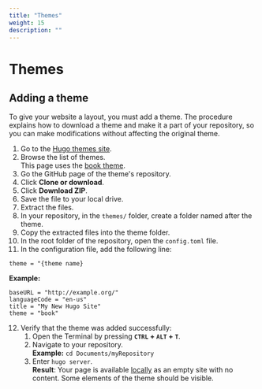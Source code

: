 ```yaml
---
title: "Themes"
weight: 15
description: ""
---
```

# Themes

## Adding a theme
To give your website a layout, you must add a theme. The procedure explains how to download a theme and make it a part of your repository, so you can make modifications without affecting the original theme.

1. Go to the [Hugo themes site](https://themes.gohugo.io/).
2. Browse the list of themes.  
This page uses the [book theme](https://themes.gohugo.io/hugo-book/).
3. Go the GitHub page of the theme's repository.
4. Click **Clone or download**.
5. Click **Download ZIP**.
6. Save the file to your local drive.
7. Extract the files.
8. In your repository, in the `themes/` folder, create a folder named after the theme.
9. Copy the extracted files into the theme folder.
10. In the root folder of the repository, open the `config.toml` file.
11. In the configuration file, add the following line:  
```
theme = "{theme name}
```
**Example:**
```
baseURL = "http://example.org/"
languageCode = "en-us"
title = "My New Hugo Site"
theme = "book"
```
12. Verify that the theme was added successfully:
    1. Open the Terminal by pressing **`CTRL` + `ALT` + `T`**.
    2. Navigate to your repository.  
    **Example:** `cd Documents/myRepository`
    3. Enter `hugo server`.  
    **Result**: Your page is available [locally](http://localhost:1313/) as an empty site with no content. Some elements of the theme should be visible.